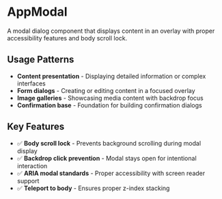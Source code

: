 # AppModal

A modal dialog component that displays content in an overlay with proper accessibility features and body scroll lock.

## Usage Patterns

- **Content presentation** - Displaying detailed information or complex interfaces
- **Form dialogs** - Creating or editing content in a focused overlay
- **Image galleries** - Showcasing media content with backdrop focus
- **Confirmation base** - Foundation for building confirmation dialogs

## Key Features

- ✅ **Body scroll lock** - Prevents background scrolling during modal display
- ✅ **Backdrop click prevention** - Modal stays open for intentional interaction
- ✅ **ARIA modal standards** - Proper accessibility with screen reader support
- ✅ **Teleport to body** - Ensures proper z-index stacking
